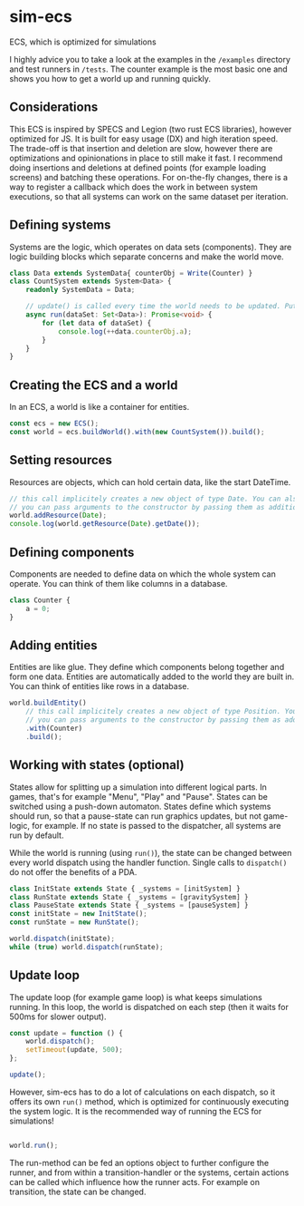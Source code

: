 # sim-ecs
ECS, which is optimized for simulations

I highly advice you to take a look at the examples in the `/examples` directory 
and test runners in `/tests`.
The counter example is the most basic one and shows you how to get a world up and running quickly.


## Considerations

This ECS is inspired by SPECS and Legion (two rust ECS libraries), however optimized for JS.
It is built for easy usage (DX) and high iteration speed.
The trade-off is that insertion and deletion are slow,
however there are optimizations and opinionations in place to still make it fast.
I recommend doing insertions and deletions at defined points (for example loading screens)
and batching these operations.
For on-the-fly changes, there is a way to register a callback which does the work
in between system executions, so that all systems can work on the same dataset per iteration. 


## Defining systems

Systems are the logic, which operates on data sets (components).
They are logic building blocks which separate concerns and make the world move.

```typescript
class Data extends SystemData{ counterObj = Write(Counter) }
class CountSystem extends System<Data> {
    readonly SystemData = Data;

    // update() is called every time the world needs to be updated. Put your logic in there
    async run(dataSet: Set<Data>): Promise<void> {
        for (let data of dataSet) {
            console.log(++data.counterObj.a);
        }
    }
}
```


## Creating the ECS and a world

In an ECS, a world is like a container for entities.

```typescript
const ecs = new ECS();
const world = ecs.buildWorld().with(new CountSystem()).build();
```


## Setting resources

Resources are objects, which can hold certain data, like the start DateTime.

```typescript
// this call implicitely creates a new object of type Date. You can also pass an instance instead.
// you can pass arguments to the constructor by passing them as additional parameters here
world.addResource(Date);
console.log(world.getResource(Date).getDate());
```


## Defining components

Components are needed to define data on which the whole system can operate.
You can think of them like columns in a database.

```typescript
class Counter {
    a = 0;
}
```


## Adding entities

Entities are like glue. They define which components belong together and form one data.
Entities are automatically added to the world they are built in.
You can think of entities like rows in a database.

```typescript
world.buildEntity()
    // this call implicitely creates a new object of type Position. You can also pass an instance instead.
    // you can pass arguments to the constructor by passing them as additional parameters here
    .with(Counter)
    .build();
```


## Working with states (optional)

States allow for splitting up a simulation into different logical parts.
In games, that's for example "Menu", "Play" and "Pause".
States can be switched using a push-down automaton.
States define which systems should run, so that a pause-state can run graphics updates, but not game-logic, for example.
If no state is passed to the dispatcher, all systems are run by default.

While the world is running (using `run()`), the state can be changed between every world dispatch
using the handler function. Single calls to `dispatch()` do not offer the benefits of a PDA.

```typescript
class InitState extends State { _systems = [initSystem] }
class RunState extends State { _systems = [gravitySystem] }
class PauseState extends State { _systems = [pauseSystem] }
const initState = new InitState();
const runState = new RunState();

world.dispatch(initState);
while (true) world.dispatch(runState);
``` 

## Update loop

The update loop (for example game loop) is what keeps simulations running.
In this loop, the world is dispatched on each step (then it waits for 500ms for slower output).

```typescript
const update = function () {
    world.dispatch();
    setTimeout(update, 500);
};

update();
```

However, sim-ecs has to do a lot of calculations on each dispatch,
so it offers its own `run()` method, which is optimized for continuously executing the system logic.
It is the recommended way of running the ECS for simulations!

```typescript

world.run();
```

The run-method can be fed an options object to further configure the runner,
and from within a transition-handler or the systems, certain actions can be called
which influence how the runner acts. For example on transition, the state can be changed.
